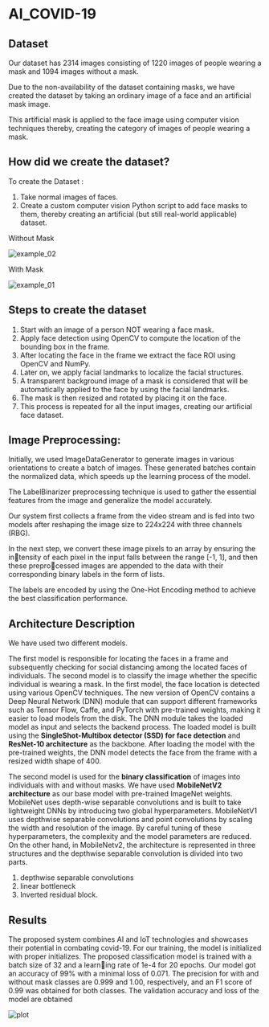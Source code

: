 # AI_COVID-19

## Dataset
Our dataset has 2314 images consisting of 1220 images of people wearing a mask and 1094 images without a mask. 

Due to the non-availability of the dataset containing masks, we have created the dataset by taking an ordinary image of a face and an artificial mask image. 

This artificial mask is applied to the face image using computer vision techniques thereby, creating the category of images of people wearing a mask.

## How did we create the dataset?

To create the Dataset :
  1. Take normal images of faces.
  2. Create a custom computer vision Python script to add face masks to them, thereby creating an artificial (but still real-world applicable) dataset.

Without Mask

![example_02](https://github.com/Samhita-kolluri/AI_COVID-19/assets/65637090/fdfb56d6-5319-49bb-b709-6d9718f88302)

With Mask

![example_01](https://github.com/Samhita-kolluri/AI_COVID-19/assets/65637090/7f947fc9-3780-4ed0-b589-078523dc6df5)

## Steps to create the dataset
  1. Start with an image of a person NOT wearing a face mask.
  2. Apply face detection using OpenCV to compute the location of the bounding box in the frame.
  3. After locating the face in the frame we extract the face ROI using OpenCV and NumPy.
  4. Later on, we apply facial landmarks to localize the facial structures.
  5. A transparent background image of a mask is considered that will be automatically applied to the face by using the facial landmarks.
  6. The mask is then resized and rotated by placing it on the face.
  7. This process is repeated for all the input images, creating our artificial face
dataset.

## Image Preprocessing:

Initially, we used ImageDataGenerator to generate images in various orientations to create a batch of images. These generated batches contain the normalized data, which speeds up the learning process of the model. 

The LabelBinarizer preprocessing technique is used to gather the essential features from the image and generalize the model accurately. 

Our system first collects a frame from the video stream and is fed into two models after reshaping the image size to 224x224 with three channels (RBG).

In the next step, we convert these image pixels to an array by ensuring the intensity of each pixel in the input falls between the range [-1, 1], and then these preprocessed images are appended to the data with their corresponding binary labels in the form of lists. 

The labels are encoded by using the One-Hot Encoding method to achieve the best classification performance.


## Architecture Description

We have used two different models. 

The first model is responsible for locating the faces in a frame and subsequently checking for social distancing among the located faces of individuals. The second model is to classify the image whether the specific individual is wearing a mask. In the first model, the face location is detected using various OpenCV techniques. The new version of OpenCV contains a Deep Neural Network (DNN) module that can support different frameworks such as Tensor Flow, Caffe, and PyTorch with pre-trained weights, making it easier to load models from the disk. The DNN module takes the loaded model as input and selects the backend process. The loaded model is built using the **SingleShot-Multibox detector (SSD) for face detection** and **ResNet-10 architecture** as the backbone. After loading the model with the pre-trained weights, the DNN model detects the face from the frame with a resized width shape of 400.

The second model is used for the **binary classification** of images into individuals with and without masks. We have used **MobileNetV2 architecture** as our base model with pre-trained ImageNet weights. MobileNet uses depth-wise separable convolutions and is built to take lightweight DNNs by introducing two global hyperparameters. MobileNetV1 uses depthwise separable convolutions and point convolutions by scaling the width and resolution of the image. By careful tuning of these hyperparameters, the complexity and the model parameters are reduced.
On the other hand, in MobileNetv2, the architecture is represented in three structures and the depthwise separable convolution is divided into two parts. 
1. depthwise separable convolutions
2. linear bottleneck
3. Inverted residual block.


## Results

The proposed system combines AI and IoT technologies and showcases their potential in combating covid-19. For our training, the model is initialized with proper initializes. The proposed classification model is trained with a batch size of 32 and a learning rate of 1e-4 for 20 epochs. Our model got an accuracy of 99% with a minimal loss of 0.071. The precision for with and without mask classes are 0.999 and 1.00, respectively, and an F1 score of 0.99 was obtained for both classes. The validation accuracy and loss of the model are obtained

![plot](https://github.com/Samhita-kolluri/AI_COVID-19/assets/65637090/f66fe72b-19f0-43b7-83b8-be8a7e9fff5c)

